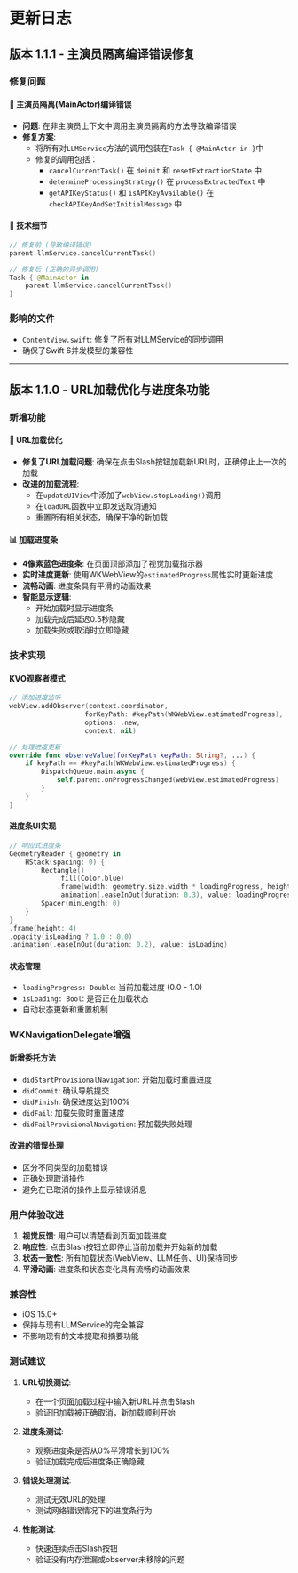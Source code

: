 # 更新日志

## 版本 1.1.1 - 主演员隔离编译错误修复

### 修复问题

#### 🔧 主演员隔离(MainActor)编译错误
- **问题**: 在非主演员上下文中调用主演员隔离的方法导致编译错误
- **修复方案**: 
  - 将所有对`LLMService`方法的调用包装在`Task { @MainActor in }`中
  - 修复的调用包括：
    - `cancelCurrentTask()` 在 `deinit` 和 `resetExtractionState` 中
    - `determineProcessingStrategy()` 在 `processExtractedText` 中
    - `getAPIKeyStatus()` 和 `isAPIKeyAvailable()` 在 `checkAPIKeyAndSetInitialMessage` 中

#### 📝 技术细节
```swift
// 修复前 (导致编译错误)
parent.llmService.cancelCurrentTask()

// 修复后 (正确的异步调用)
Task { @MainActor in
    parent.llmService.cancelCurrentTask()
}
```

### 影响的文件
- `ContentView.swift`: 修复了所有对LLMService的同步调用
- 确保了Swift 6并发模型的兼容性

---

## 版本 1.1.0 - URL加载优化与进度条功能

### 新增功能

#### 🔄 URL加载优化
- **修复了URL加载问题**: 确保在点击Slash按钮加载新URL时，正确停止上一次的加载
- **改进的加载流程**: 
  - 在`updateUIView`中添加了`webView.stopLoading()`调用
  - 在`loadURL`函数中立即发送取消通知
  - 重置所有相关状态，确保干净的新加载

#### 📊 加载进度条
- **4像素蓝色进度条**: 在页面顶部添加了视觉加载指示器
- **实时进度更新**: 使用WKWebView的`estimatedProgress`属性实时更新进度
- **流畅动画**: 进度条具有平滑的动画效果
- **智能显示逻辑**: 
  - 开始加载时显示进度条
  - 加载完成后延迟0.5秒隐藏
  - 加载失败或取消时立即隐藏

### 技术实现

#### KVO观察者模式
```swift
// 添加进度监听
webView.addObserver(context.coordinator, 
                   forKeyPath: #keyPath(WKWebView.estimatedProgress), 
                   options: .new, 
                   context: nil)

// 处理进度更新
override func observeValue(forKeyPath keyPath: String?, ...) {
    if keyPath == #keyPath(WKWebView.estimatedProgress) {
        DispatchQueue.main.async {
            self.parent.onProgressChanged(webView.estimatedProgress)
        }
    }
}
```

#### 进度条UI实现
```swift
// 响应式进度条
GeometryReader { geometry in
    HStack(spacing: 0) {
        Rectangle()
            .fill(Color.blue)
            .frame(width: geometry.size.width * loadingProgress, height: 4)
            .animation(.easeInOut(duration: 0.3), value: loadingProgress)
        Spacer(minLength: 0)
    }
}
.frame(height: 4)
.opacity(isLoading ? 1.0 : 0.0)
.animation(.easeInOut(duration: 0.2), value: isLoading)
```

#### 状态管理
- `loadingProgress: Double`: 当前加载进度 (0.0 - 1.0)
- `isLoading: Bool`: 是否正在加载状态
- 自动状态更新和重置机制

### WKNavigationDelegate增强

#### 新增委托方法
- `didStartProvisionalNavigation`: 开始加载时重置进度
- `didCommit`: 确认导航提交
- `didFinish`: 确保进度达到100%
- `didFail`: 加载失败时重置进度
- `didFailProvisionalNavigation`: 预加载失败处理

#### 改进的错误处理
- 区分不同类型的加载错误
- 正确处理取消操作
- 避免在已取消的操作上显示错误消息

### 用户体验改进

1. **视觉反馈**: 用户可以清楚看到页面加载进度
2. **响应性**: 点击Slash按钮立即停止当前加载并开始新的加载
3. **状态一致性**: 所有加载状态(WebView、LLM任务、UI)保持同步
4. **平滑动画**: 进度条和状态变化具有流畅的动画效果

### 兼容性

- iOS 15.0+
- 保持与现有LLMService的完全兼容
- 不影响现有的文本提取和摘要功能

### 测试建议

1. **URL切换测试**: 
   - 在一个页面加载过程中输入新URL并点击Slash
   - 验证旧加载被正确取消，新加载顺利开始

2. **进度条测试**:
   - 观察进度条是否从0%平滑增长到100%
   - 验证加载完成后进度条正确隐藏

3. **错误处理测试**:
   - 测试无效URL的处理
   - 测试网络错误情况下的进度条行为

4. **性能测试**:
   - 快速连续点击Slash按钮
   - 验证没有内存泄漏或observer未移除的问题 